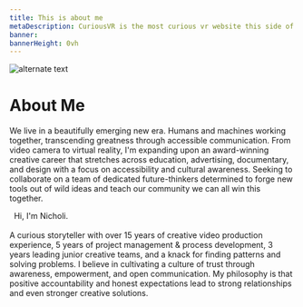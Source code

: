 ```yaml
---
title: This is about me
metaDescription: CuriousVR is the most curious vr website this side of reality.
banner: 
bannerHeight: 0vh
---
```


<div class="row">
  <div class="col-md-12">
    <img src="https://lh3.googleusercontent.com/6-xQWk5UfNRvZSMOi4hkoRHqhI6IZNK2FxCangouhv-OqkDYV6AVHPMvSFke0ATuli171zscaAc0-pXCZz_HyBY9N_83TaC664uyuUYT4YjZuW3nk103Mgi5Zda6k2rQjaqLI5Z4mQ=w2400" alt="alternate text">
  </div>
</div>

# About Me
We live in a beautifully emerging new era. Humans and machines working together, transcending greatness through accessible communication. From video camera to virtual reality, I'm expanding upon an award-winning creative career that stretches across education, advertising, documentary, and design with a focus on accessibility and cultural awareness. Seeking to collaborate on a team of dedicated future-thinkers determined to forge new tools out of wild ideas and teach our community we can all win this together.

&nbsp; Hi, I'm Nicholi.
<br>
<br>
A curious storyteller with over 15 years of creative video production experience, 5 years of project management & process development, 3 years leading junior creative teams, and a knack for finding patterns and solving problems. I believe in cultivating a culture of trust through awareness, empowerment, and open communication. My philosophy is that positive accountability and honest expectations lead to strong relationships and even stronger creative solutions.
<br>
<br>
<br>

